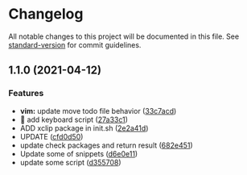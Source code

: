# Changelog

All notable changes to this project will be documented in this file. See [standard-version](https://github.com/conventional-changelog/standard-version) for commit guidelines.

## 1.1.0 (2021-04-12)


### Features

* **vim:** update move todo file behavior ([33c7acd](https://github.com/shdkej/dotfiles/commit/33c7acde5d030c512158a86a175e326c0f798f4c))
* 🎸 add keyboard script ([27a33c1](https://github.com/shdkej/dotfiles/commit/27a33c1f345e851ae41c93ef0b1c47a18086f424))
* ADD xclip package in init.sh ([2e2a41d](https://github.com/shdkej/dotfiles/commit/2e2a41d03795fbffef442fb754e8b0f0831423ab))
* UPDATE ([cfd0d50](https://github.com/shdkej/dotfiles/commit/cfd0d50650bb9670079546249d6bf84fa43c0c29))
* update check packages and return result ([682e451](https://github.com/shdkej/dotfiles/commit/682e4510f228dd7f018b716f68120f8aef4969bc))
* Update some of snippets ([d6e0e11](https://github.com/shdkej/dotfiles/commit/d6e0e11cd63ade0b97ed2ed4382ad4b881b44628))
* update some script ([d355708](https://github.com/shdkej/dotfiles/commit/d355708b0d03f42b2235ef942ee58d9d22ff11e7))
